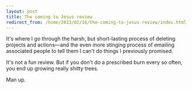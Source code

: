 ```yaml
---
layout: post
title: The coming to Jesus review
redirect_from: /home/2013/02/16/the-coming-to-jesus-review/index.html
---
```

<p>It's where I go through the harsh, but short-lasting process of deleting projects and actions—and the even more stinging process of emailing associated people to tell them I can't do things I previously promised.</p>

<p>It's not a fun review. But if you don't do a prescribed burn every so often, you end up growing really shitty trees.</p>

<p>Man up.</p>
